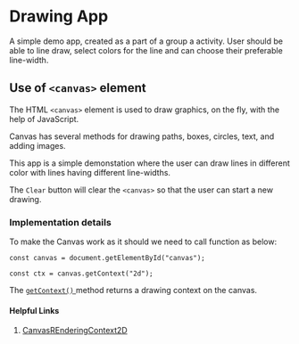 # Drawing App

A simple demo app, created as a part of a group a activity. User should be able to line draw, select colors for the line and can choose their preferable line-width.

## Use of `<canvas>` element

The HTML `<canvas>` element is used to draw graphics, on the fly, with the help of JavaScript.

Canvas has several methods for drawing paths, boxes, circles, text, and adding images.

This app is a simple demonstation where the user can draw lines in different color with lines having different line-widths.

The `Clear` button will clear the `<canvas>` so that the user can start a new drawing.

### Implementation details

To make the Canvas work as it should we need to call function as below:

```
const canvas = document.getElementById("canvas");

const ctx = canvas.getContext("2d");

```

The [`getContext()` ](https://developer.mozilla.org/en-US/docs/Web/API/HTMLCanvasElement/getContext) method returns a drawing context on the canvas.

#### Helpful Links

1. [CanvasREnderingContext2D](https://developer.mozilla.org/en-US/docs/Web/API/CanvasRenderingContext2D)
